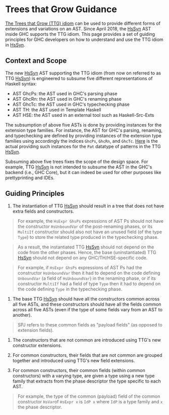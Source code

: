 # Trees that Grow Guidance

[ The Trees that Grow (TTG) idiom](http://www.jucs.org/jucs_23_1/trees_that_grow/jucs_23_01_0042_0062_najd.pdf) can be used to provide different forms of extensions and variations on an AST. Since April 2018, the [HsSyn](implementing-trees-that-grow/hs-syn) AST inside GHC supports the TTG idiom. This page provides a set of guiding principles for GHC developers on how to understand and use the TTG idiom in [HsSyn](implementing-trees-that-grow/hs-syn).

## Context and Scope


The new [HsSyn](implementing-trees-that-grow/hs-syn) AST supporting the TTG idiom (from now on referred to as TTG [HsSyn](implementing-trees-that-grow/hs-syn)) is engineered to subsume five different representations of Haskell syntax: 

- AST GhcPs: the AST used in GHC's parsing phase
- AST GhcRn: the AST used in GHC's renaming phase
- AST GhcTc: the AST used in GHC's typechecking phase
- AST TH:    the AST used in Template Haskell
- AST HSE:   the AST used in an external tool such as Haskell-Src-Exts


The subsumption of above five ASTs is done by providing instances for the extension type families.
For instance, the AST for GHC's parsing, renaming, and typechecking are defined by providing instances of the extension type families using accordingly the indices `GhcPs`, `GhcRn`, and `GhcTc`.
[ Here](https://github.com/ghc/ghc/blob/master/compiler/hsSyn/HsPat.hs#L287-L336) is the actual providing such instances for the `Pat` datatype of patterns in the TTG [HsSyn](implementing-trees-that-grow/hs-syn).
 


Subsuming above five trees fixes the scope of the design space. For example, TTG [HsSyn](implementing-trees-that-grow/hs-syn) is not intended to subsume the AST in the GHC's backend (i.e., GHC Core), but it can indeed be used for other purposes like prettyprinting and IDEs.

## Guiding Principles

1. The instantiation of TTG [HsSyn](implementing-trees-that-grow/hs-syn) should result in a tree that does not have extra fields and constructors. 

>
> For example, the `HsExpr GhsPs` expressions of AST Ps should not have the constructor `HsUnboundVar` of the post-renaming phases, or its `MultiIf` constructor should also not have an unused field (of the type `Type`) to store the related type produced in the typechecking phase.

>
> As a result, the instantiated TTG [HsSyn](implementing-trees-that-grow/hs-syn) should not depend on the code from the other phases. Hence, the base (uninstantiated) TTG [HsSyn](implementing-trees-that-grow/hs-syn) should not depend on any GHC/TH/HSE-specific code.

>
> For example, if `HsExpr GhsPs` expressions of AST Ps had the constructor `HsUnboundVar` then it had to depend on the code defining `UnboundVar` (a field of `HsUnboundVar`) in the renaming phase, or if its constructor `MultiIf` had a field of type `Type` then it had to depend on the code defining `Type` in the typechecking phase.

1. The base TTG [HsSyn](implementing-trees-that-grow/hs-syn) should have all the constructors common across all five ASTs, and these constructors should have all the fields common across all five ASTs (even if the type of some fields vary from an AST to another).

>
> SPJ refers to these common fields as "payload fields" (as opposed to extension fields). 

1. The constructors that are not common are introduced using TTG's new constructor extensions.

1. For common constructors, their fields that are not common are grouped together and introduced using TTG's new field extensions.

1. For common constructors, their common fields (within common constructors) with a varying type, are given a type using a new type family that extracts from the phase descriptor the type specific to each AST.

>
> For example, the type of the common (payload) field of the common constructor `HsVar`of `HsExpr x` is `IdP x` where `IdP` is a type family and `x` the phase descriptor. 
